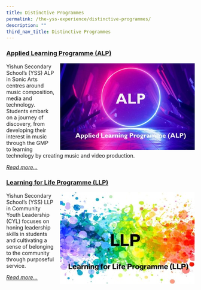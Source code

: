 ```yaml
---
title: Distinctive Programmes
permalink: /the-yss-experience/distinctive-programmes/
description: ""
third_nav_title: Distinctive Programmes
---
```

### [Applied Learning Programme (ALP)](/the-yss-experience/distinctive-programmes/alp/)

<img src="/images/YSS%20Exp/ALP1.jpg" style="width:360px;margin-left:15px;" align="right">

Yishun Secondary School’s (YSS) ALP in Sonic Arts centres around music composition, media and technology. Students embark on a journey of discovery, from developing their interest in music through the GMP to learning technology by creating music and video production.

[*Read more...*](/the-yss-experience/distinctive-programmes/alp/)




### [Learning for Life Programme (LLP)](/the-yss-experience/distincitive-programmes/llp/)

<img src="/images/YSS%20Exp/LLP/LLP1.jpg" style="width:360px;margin-left:15px;" align="right">

Yishun Secondary School’s (YSS) LLP in Community Youth Leadership (CYL) focuses on honing leadership skills in students and cultivating a sense of belonging to the community through purposeful service.

[*Read more...*](/the-yss-experience/distinctive-programmes/llp/)